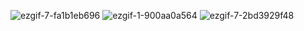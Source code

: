 ![ezgif-7-fa1b1eb696](https://github.com/user-attachments/assets/95eb2d09-0404-404b-9587-4c9e42c48506)
![ezgif-1-900aa0a564](https://github.com/user-attachments/assets/f1d265ad-3777-497e-87f7-159fe4ae99ca)
![ezgif-7-2bd3929f48](https://github.com/user-attachments/assets/f454fb17-1954-421e-9bf6-737f970964dd)
